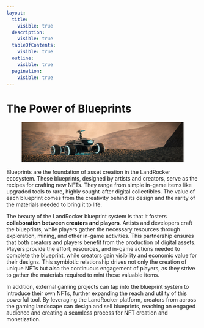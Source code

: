 ```yaml
---
layout:
  title:
    visible: true
  description:
    visible: true
  tableOfContents:
    visible: true
  outline:
    visible: true
  pagination:
    visible: true
---
```


# The Power of Blueprints

<figure><img src="../.gitbook/assets/Rover 1280.318.jpg" alt=""><figcaption></figcaption></figure>

Blueprints are the foundation of asset creation in the LandRocker ecosystem. These blueprints, designed by artists and creators, serve as the recipes for crafting new NFTs. They range from simple in-game items like upgraded tools to rare, highly sought-after digital collectibles. The value of each blueprint comes from the creativity behind its design and the rarity of the materials needed to bring it to life.

The beauty of the LandRocker blueprint system is that it fosters **collaboration between creators and players**. Artists and developers craft the blueprints, while players gather the necessary resources through exploration, mining, and other in-game activities. This partnership ensures that both creators and players benefit from the production of digital assets. Players provide the effort, resources, and in-game actions needed to complete the blueprint, while creators gain visibility and economic value for their designs. This symbiotic relationship drives not only the creation of unique NFTs but also the continuous engagement of players, as they strive to gather the materials required to mint these valuable items.

In addition, external gaming projects can tap into the blueprint system to introduce their own NFTs, further expanding the reach and utility of this powerful tool. By leveraging the LandRocker platform, creators from across the gaming landscape can design and sell blueprints, reaching an engaged audience and creating a seamless process for NFT creation and monetization.

